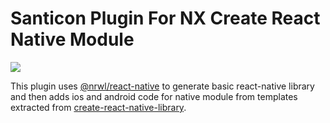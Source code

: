 # Santicon Plugin For NX Create React Native Module

<img src="https://raw.githubusercontent.com/diginikkari/nx-create-react-native-module/main/assets/logo.svg">

This plugin uses [@nrwl/react-native](https://nx.dev/react-native/overview) to generate basic react-native library and then adds ios and android code for
native module from templates extracted from [create-react-native-library](https://github.com/callstack/react-native-builder-bob).
